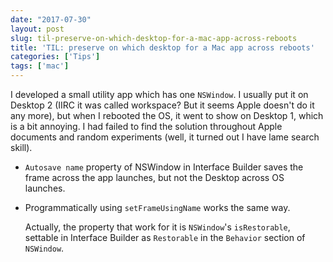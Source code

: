 ```yaml
---
date: "2017-07-30"
layout: post
slug: til-preserve-on-which-desktop-for-a-mac-app-across-reboots
title: 'TIL: preserve on which desktop for a Mac app across reboots'
categories: ['Tips']
tags: ['mac']
---
```


I developed a small utility app which has one `NSWindow`. I usually put it on Desktop 2 (IIRC it was called workspace? But it seems Apple doesn't do it any more), but when I rebooted the OS, it went to show on Desktop 1, which is a bit annoying. I had failed to find the solution throughout Apple documents and random experiments (well, it turned out I have lame search skill).

- `Autosave name` property of NSWindow in Interface Builder saves the frame across the app launches, but not the Desktop across OS launches.

- Programmatically using `setFrameUsingName` works the same way.

  Actually, the property that work for it is `NSWindow`'s `isRestorable`, settable in Interface Builder as `Restorable` in the `Behavior` section of `NSWindow`.